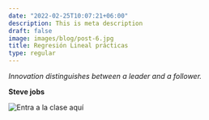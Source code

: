 ```yaml
---
date: "2022-02-25T10:07:21+06:00"
description: This is meta description
draft: false
image: images/blog/post-6.jpg
title: Regresión Lineal prácticas 
type: regular
---
```


*Innovation distinguishes between a leader and a follower.*

**Steve jobs**

![Entra a la clase aquí]()